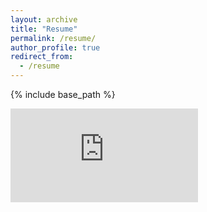```yaml
---
layout: archive
title: "Resume"
permalink: /resume/
author_profile: true
redirect_from:
  - /resume
---
```


{% include base_path %}

<embed src="https://mczielinski.github.io/files/MCZ_July_2023.pdf" type="application/pdf" />

